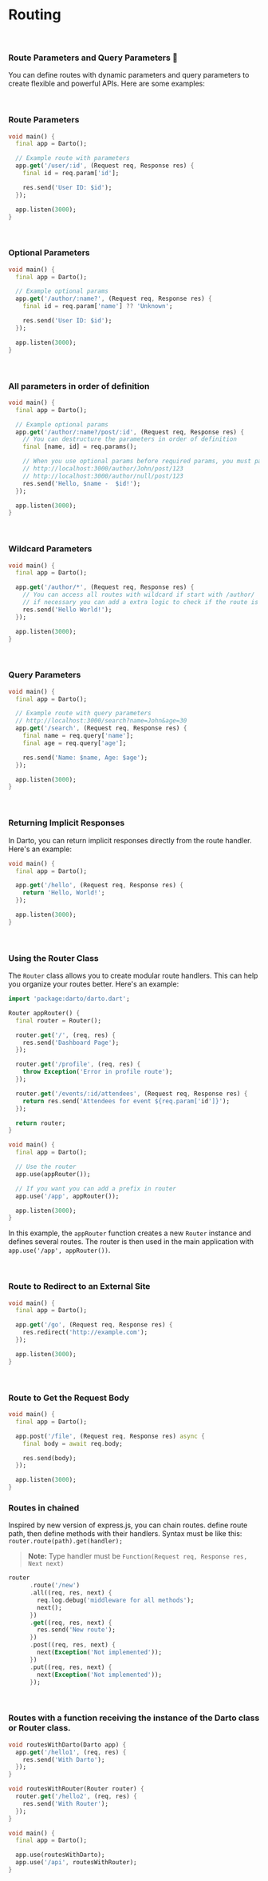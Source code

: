 # Routing

<br />

### Route Parameters and Query Parameters 📝

You can define routes with dynamic parameters and query parameters to create flexible and powerful APIs. Here are some examples:

<br />

### Route Parameters

```dart
void main() {
  final app = Darto();

  // Example route with parameters
  app.get('/user/:id', (Request req, Response res) {
    final id = req.param['id'];

    res.send('User ID: $id');
  });

  app.listen(3000);
}
```

<br />

### Optional Parameters

```dart
void main() {
  final app = Darto();

  // Example optional params
  app.get('/author/:name?', (Request req, Response res) {
    final id = req.param['name'] ?? 'Unknown';

    res.send('User ID: $id');
  });

  app.listen(3000);
}
```

<br />

### All parameters in order of definition

```dart
void main() {
  final app = Darto();

  // Example optional params
  app.get('/author/:name?/post/:id', (Request req, Response res) {
    // You can destructure the parameters in order of definition
    final [name, id] = req.params();

    // When you use optional params before required params, you must pass a default value in url
    // http://localhost:3000/author/John/post/123
    // http://localhost:3000/author/null/post/123
    res.send('Hello, $name -  $id!');
  });

  app.listen(3000);
}
```

<br />

### Wildcard Parameters

```dart
void main() {
  final app = Darto();

  app.get('/author/*', (Request req, Response res) {
    // You can access all routes with wildcard if start with /author/
    // if necessary you can add a extra logic to check if the route is valid
    res.send('Hello World!');
  });

  app.listen(3000);
}
```

<br />

### Query Parameters

```dart
void main() {
  final app = Darto();

  // Example route with query parameters
  // http://localhost:3000/search?name=John&age=30
  app.get('/search', (Request req, Response res) {
    final name = req.query['name'];
    final age = req.query['age'];

    res.send('Name: $name, Age: $age');
  });

  app.listen(3000);
}
```

<br />

### Returning Implicit Responses

In Darto, you can return implicit responses directly from the route handler. Here's an example:

```dart
void main() {
  final app = Darto();

  app.get('/hello', (Request req, Response res) {
    return 'Hello, World!';
  });

  app.listen(3000);
}
```

<br />

### Using the Router Class

The `Router` class allows you to create modular route handlers. This can help you organize your routes better. Here's an example:

```dart
import 'package:darto/darto.dart';

Router appRouter() {
  final router = Router();

  router.get('/', (req, res) {
    res.send('Dashboard Page');
  });

  router.get('/profile', (req, res) {
    throw Exception('Error in profile route');
  });

  router.get('/events/:id/attendees', (Request req, Response res) {
    return res.send('Attendees for event ${req.param['id']}');
  });

  return router;
}

void main() {
  final app = Darto();

  // Use the router
  app.use(appRouter());

  // If you want you can add a prefix in router
  app.use('/app', appRouter());

  app.listen(3000);
}
```

In this example, the `appRouter` function creates a new `Router` instance and defines several routes. The router is then used in the main application with `app.use('/app', appRouter())`.

<br />

### Route to Redirect to an External Site

```dart
void main() {
  final app = Darto();

  app.get('/go', (Request req, Response res) {
    res.redirect('http://example.com');
  });

  app.listen(3000);
}
```

<br />

### Route to Get the Request Body

```dart
void main() {
  final app = Darto();

  app.post('/file', (Request req, Response res) async {
    final body = await req.body;

    res.send(body);
  });

  app.listen(3000);
}
```

### Routes in chained

Inspired by new version of express.js, you can chain routes. define route path, then define methods with their handlers. Syntax must be like this: `router.route(path).get(handler);`

> **Note:** Type handler must be `Function(Request req, Response res, Next next)`

```dart
router
      .route('/new')
      .all((req, res, next) {
        req.log.debug('middleware for all methods');
        next();
      })
      .get((req, res, next) {
        res.send('New route');
      })
      .post((req, res, next) {
        next(Exception('Not implemented'));
      })
      .put((req, res, next) {
        next(Exception('Not implemented'));
      });
```

<br />

### Routes with a function receiving the instance of the Darto class or Router class.

```dart
void routesWithDarto(Darto app) {
  app.get('/hello1', (req, res) {
    res.send('With Darto');
  });
}

void routesWithRouter(Router router) {
  router.get('/hello2', (req, res) {
    res.send('With Router');
  });
}

void main() {
  final app = Darto();

  app.use(routesWithDarto);
  app.use('/api', routesWithRouter);
}
```
